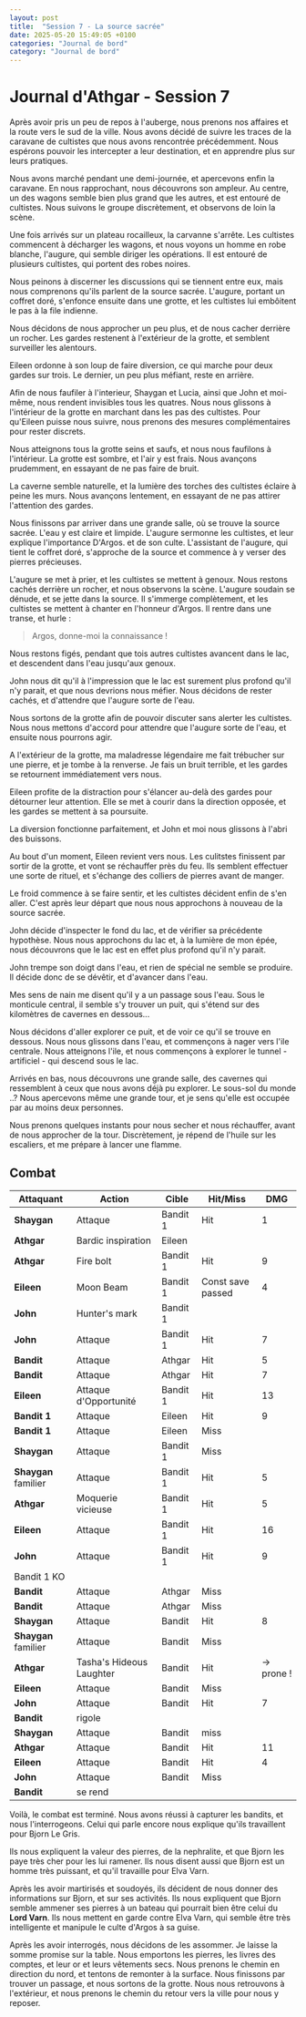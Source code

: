 ```yaml
---
layout: post
title:  "Session 7 - La source sacrée"
date: 2025-05-20 15:49:05 +0100
categories: "Journal de bord"
category: "Journal de bord"
---
```


# Journal d'Athgar - Session 7

Après avoir pris un peu de repos à l'auberge, nous prenons nos affaires et la route vers le sud de la ville. Nous avons décidé de suivre les traces de la caravane de cultistes que nous avons rencontrée précédemment. Nous espérons pouvoir les intercepter a leur destination, et en apprendre plus sur leurs pratiques.

Nous avons marché pendant une demi-journée, et apercevons enfin la caravane. En nous rapprochant, nous découvrons son ampleur. Au centre, un des wagons semble bien plus grand que les autres, et est entouré de cultistes. Nous suivons le groupe discrètement, et observons de loin la scène.

Une fois arrivés sur un plateau rocailleux, la carvanne s'arrête. Les cultistes commencent à décharger les wagons, et nous voyons un homme en robe blanche, l'augure, qui semble diriger les opérations. Il est entouré de plusieurs cultistes, qui portent des robes noires.

Nous peinons à discerner les discussions qui se tiennent entre eux, mais nous comprenons qu'ils parlent de la source sacrée. L'augure, portant un coffret doré, s'enfonce ensuite dans une grotte, et les cultistes lui embôitent le pas à la file indienne.

Nous décidons de nous approcher un peu plus, et de nous cacher derrière un rocher. Les gardes restenent à l'extérieur de la grotte, et semblent surveiller les alentours.

Eileen ordonne à son loup de faire diversion, ce qui marche pour deux gardes sur trois. Le dernier, un peu plus méfiant, reste en arrière.

Afin de nous faufiler à l'interieur, Shaygan et Lucia, ainsi que John et moi-même, nous rendent invisibles tous les quatres. Nous nous glissons à l'intérieur de la grotte en marchant dans les pas des cultistes. Pour qu'Eileen puisse nous suivre, nous prenons des mesures complémentaires pour rester discrets.

Nous atteignons tous la grotte seins et saufs, et nous nous faufilons à l'intérieur. La grotte est sombre, et l'air y est frais. Nous avançons prudemment, en essayant de ne pas faire de bruit.

La caverne semble naturelle, et la lumière des torches des cultistes éclaire à peine les murs. Nous avançons lentement, en essayant de ne pas attirer l'attention des gardes.

Nous finissons par arriver dans une grande salle, où se trouve la source sacrée. L'eau y est claire et limpide. L'augure sermonne les cultistes, et leur explique l'importance D'Argos. et de son culte.
L'assistant de l'augure, qui tient le coffret doré, s'approche de la source et commence à y verser des pierres précieuses.

L'augure se met à prier, et les cultistes se mettent à genoux. Nous restons cachés derrière un rocher, et nous observons la scène.
L'augure soudain se dénude, et se jette dans la source. Il s'immerge complètement, et les cultistes se mettent à chanter en l'honneur d'Argos. Il rentre dans une transe, et hurle :
> Argos, donne-moi la connaissance !

Nous restons figés, pendant que tois autres cultistes avancent dans le lac, et descendent dans l'eau jusqu'aux genoux.

John nous dit qu'il à l'impression que le lac est surement plus profond qu'il n'y parait, et que nous devrions nous méfier. Nous décidons de rester cachés, et d'attendre que l'augure sorte de l'eau.

Nous sortons de la grotte afin de pouvoir discuter sans alerter les cultistes. Nous nous mettons d'accord pour attendre que l'augure sorte de l'eau, et ensuite nous pourrons agir.

A l'extérieur de la grotte, ma maladresse légendaire me fait trébucher sur une pierre, et je tombe à la renverse. Je fais un bruit terrible, et les gardes se retournent immédiatement vers nous.

Eileen profite de la distraction pour s'élancer au-delà des gardes pour détourner leur attention. Elle se met à courir dans la direction opposée, et les gardes se mettent à sa poursuite.

La diversion fonctionne parfaitement, et John et moi nous glissons à l'abri des buissons.

Au bout d'un moment, Eileen revient vers nous. Les culitstes finissent par sortir de la grotte, et vont se réchauffer près du feu.
Ils semblent effectuer une sorte de rituel, et s'échange des colliers de pierres avant de manger.

Le froid commence à se faire sentir, et les cultistes décident enfin de s'en aller. C'est après leur départ que nous nous approchons à nouveau de la source sacrée.

John décide d'inspecter le fond du lac, et de vérifier sa précédente hypothèse. Nous nous approchons du lac et, à la lumière de mon épée, nous découvrons que le lac est en effet plus profond qu'il n'y parait.

John trempe son doigt dans l'eau, et rien de spécial ne semble se produire. Il décide donc de se dévêtir, et d'avancer dans l'eau.

Mes sens de nain me disent qu'il y a un passage sous l'eau. Sous le monticule central, il semble s'y trouver un puit, qui s'étend sur des kilomètres de cavernes en dessous...

Nous décidons d'aller explorer ce puit, et de voir ce qu'il se trouve en dessous. Nous nous glissons dans l'eau, et commençons à nager vers l'ile centrale.
Nous atteignons l'ile, et nous commençons à explorer le tunnel - artificiel - qui descend sous le lac.

Arrivés en bas, nous découvrons une grande salle, des cavernes qui ressemblent à ceux que nous avons déjà pu explorer. Le sous-sol du monde ..?
Nous apercevons même une grande tour, et je sens qu'elle est occupée par au moins deux personnes.

Nous prenons quelques instants pour nous secher et nous réchauffer, avant de nous approcher de la tour. Discrètement, je répend de l'huile sur les escaliers, et me prépare à lancer une flamme.

## Combat
|Attaquant|Action|Cible|Hit/Miss|DMG|
|--|--|--|--|--|
|**Shaygan**|Attaque|Bandit 1|Hit|1|
|**Athgar**|Bardic inspiration|Eileen|||
|**Athgar**|Fire bolt|Bandit 1|Hit|9|
|**Eileen**|Moon Beam|Bandit 1|Const save passed|4|
|**John**|Hunter's mark|Bandit 1|||
|**John**|Attaque|Bandit 1|Hit|7|
|**Bandit**|Attaque|Athgar|Hit|5|
|**Bandit**|Attaque|Athgar|Hit|7|
|**Eileen**|Attaque d'Opportunité|Bandit 1|Hit|13|
|**Bandit 1**|Attaque|Eileen|Hit|9|
|**Bandit 1**|Attaque|Eileen|Miss||
|**Shaygan**|Attaque|Bandit 1|Miss||
|**Shaygan** familier|Attaque|Bandit 1|Hit|5|
|**Athgar**|Moquerie vicieuse|Bandit 1|Hit|5|
|**Eileen**|Attaque|Bandit 1|Hit|16|
|**John**|Attaque|Bandit 1|Hit|9|
| Bandit 1 KO |
|**Bandit**|Attaque|Athgar|Miss||
|**Bandit**|Attaque|Athgar|Miss||
|**Shaygan**|Attaque|Bandit|Hit|8|
|**Shaygan** familier|Attaque|Bandit|Miss||
|**Athgar**|Tasha's Hideous Laughter|Bandit|Hit|→ prone !|
|**Eileen**|Attaque|Bandit|Miss||
|**John**|Attaque|Bandit|Hit|7|
|**Bandit**|rigole||||
|**Shaygan**|Attaque|Bandit|miss||
|**Athgar**|Attaque|Bandit|Hit|11|
|**Eileen**|Attaque|Bandit|Hit|4|
|**John**|Attaque|Bandit|Miss||
|**Bandit**| se rend ||||

Voilà, le combat est terminé. Nous avons réussi à capturer les bandits, et nous l'interrogeons. Celui qui parle encore nous explique qu'ils travaillent pour Bjorn Le Gris.

Ils nous expliquent la valeur des pierres, de la nephralite, et que Bjorn les paye très cher pour les lui ramener. Ils nous disent aussi que Bjorn est un homme très puissant, et qu'il travaille pour Elva Varn.

Après les avoir martirisés et soudoyés, ils décident de nous donner des informations sur Bjorn, et sur ses activités. Ils nous expliquent que Bjorn semble ammener ses pierres à un bateau qui pourrait bien être celui du **Lord Varn**. Ils nous mettent en garde contre Elva Varn, qui semble être très intelligente et manipule le culte d'Argos à sa guise.

Après les avoir interrogés, nous décidons de les assommer. Je laisse la somme promise sur la table. Nous emportons les pierres, les livres des comptes, et leur or et leurs vêtements secs.
Nous prenons le chemin en direction du nord, et tentons de remonter à la surface.
Nous finissons par trouver un passage, et nous sortons de la grotte. Nous nous retrouvons à l'extérieur, et nous prenons le chemin du retour vers la ville pour nous y reposer.
